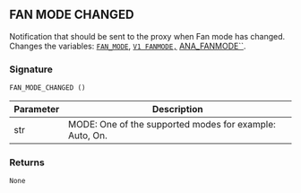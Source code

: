 ## FAN MODE CHANGED

Notification that should be sent to the proxy when Fan mode has changed. Changes the variables: [`FAN_MODE`][1], [`V1 FANMODE,`][2] [ANA\_FANMODE\`\`][3].


### Signature

`FAN_MODE_CHANGED ()`


| Parameter | Description |
| --- | --- |
| str | MODE: One of the supported modes for example: Auto, On. |


### Returns

`None`



[1]:	https://snap-one.github.io/docs-driverworks-proxyprotocol/#thermostat-proxy-variables
[2]:	https://snap-one.github.io/docs-driverworks-proxyprotocol/#thermostat-proxy-variables
[3]:	https://snap-one.github.io/docs-driverworks-proxyprotocol/#thermostat-proxy-variables